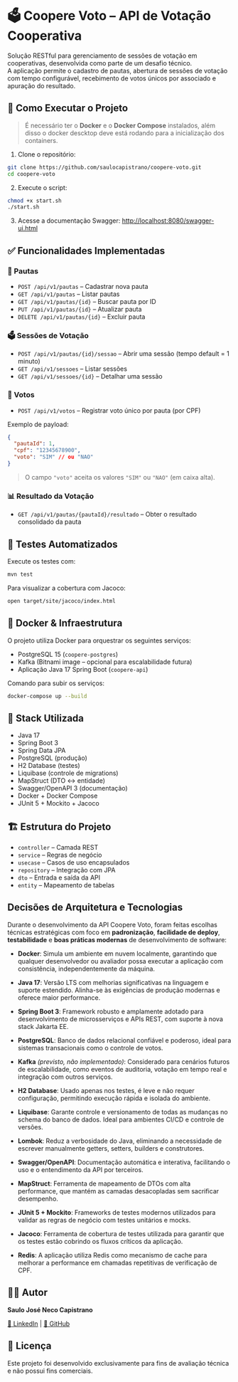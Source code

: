 # 🗳️ Coopere Voto – API de Votação Cooperativa

Solução RESTful para gerenciamento de sessões de votação em cooperativas, desenvolvida como parte de um desafio técnico.  
A aplicação permite o cadastro de pautas, abertura de sessões de votação com tempo configurável, recebimento de votos únicos por associado e apuração do resultado.


## 🚀 Como Executar o Projeto

> É necessário ter o **Docker** e o **Docker Compose** instalados, além disso o docker descktop deve está rodando para a inicialização dos containers.

1. Clone o repositório:

```bash
git clone https://github.com/saulocapistrano/coopere-voto.git
cd coopere-voto
````

2. Execute o script:

```bash
chmod +x start.sh
./start.sh
```

3. Acesse a documentação Swagger:
   [http://localhost:8080/swagger-ui.html](http://localhost:8080/swagger-ui.html)



## ✅ Funcionalidades Implementadas

### 📌 Pautas

* `POST /api/v1/pautas` – Cadastrar nova pauta
* `GET /api/v1/pautas` – Listar pautas
* `GET /api/v1/pautas/{id}` – Buscar pauta por ID
* `PUT /api/v1/pautas/{id}` – Atualizar pauta
* `DELETE /api/v1/pautas/{id}` – Excluir pauta

### 🗳️ Sessões de Votação

* `POST /api/v1/pautas/{id}/sessao` – Abrir uma sessão (tempo default = 1 minuto)
* `GET /api/v1/sessoes` – Listar sessões
* `GET /api/v1/sessoes/{id}` – Detalhar uma sessão

### 🧾 Votos

* `POST /api/v1/votos` – Registrar voto único por pauta (por CPF)

Exemplo de payload:

```json
{
  "pautaId": 1,
  "cpf": "12345678900",
  "voto": "SIM" // ou "NAO"
}
```

> O campo `"voto"` aceita os valores `"SIM"` ou `"NAO"` (em caixa alta).

### 📊 Resultado da Votação

* `GET /api/v1/pautas/{pautaId}/resultado` – Obter o resultado consolidado da pauta



## 🧪 Testes Automatizados

Execute os testes com:

```bash
mvn test
```

Para visualizar a cobertura com Jacoco:

```bash
open target/site/jacoco/index.html
```


## 🐳 Docker & Infraestrutura

O projeto utiliza Docker para orquestrar os seguintes serviços:

* PostgreSQL 15 (`coopere-postgres`)
* Kafka (Bitnami image – opcional para escalabilidade futura)
* Aplicação Java 17 Spring Boot (`coopere-api`)

Comando para subir os serviços:

```bash
docker-compose up --build
```


## 🧱 Stack Utilizada

* Java 17
* Spring Boot 3
* Spring Data JPA
* PostgreSQL (produção)
* H2 Database (testes)
* Liquibase (controle de migrations)
* MapStruct (DTO <-> entidade)
* Swagger/OpenAPI 3 (documentação)
* Docker + Docker Compose
* JUnit 5 + Mockito + Jacoco


## 🏗️ Estrutura do Projeto

* `controller` – Camada REST
* `service` – Regras de negócio
* `usecase` – Casos de uso encapsulados
* `repository` – Integração com JPA
* `dto` – Entrada e saída da API
* `entity` – Mapeamento de tabelas


## Decisões de Arquitetura e Tecnologias

Durante o desenvolvimento da API Coopere Voto, foram feitas escolhas técnicas estratégicas com foco em **padronização**, **facilidade de deploy**, **testabilidade** e **boas práticas modernas** de desenvolvimento de software:

* **Docker**: Simula um ambiente em nuvem localmente, garantindo que qualquer desenvolvedor ou avaliador possa executar a aplicação com consistência, independentemente da máquina.

* **Java 17**: Versão LTS com melhorias significativas na linguagem e suporte estendido. Alinha-se às exigências de produção modernas e oferece maior performance.

* **Spring Boot 3**: Framework robusto e amplamente adotado para desenvolvimento de microsserviços e APIs REST, com suporte à nova stack Jakarta EE.

* **PostgreSQL**: Banco de dados relacional confiável e poderoso, ideal para sistemas transacionais como o controle de votos.

* **Kafka** *(previsto, não implementado)*: Considerado para cenários futuros de escalabilidade, como eventos de auditoria, votação em tempo real e integração com outros serviços.

* **H2 Database**: Usado apenas nos testes, é leve e não requer configuração, permitindo execução rápida e isolada do ambiente.

* **Liquibase**: Garante controle e versionamento de todas as mudanças no schema do banco de dados. Ideal para ambientes CI/CD e controle de versões.

* **Lombok**: Reduz a verbosidade do Java, eliminando a necessidade de escrever manualmente getters, setters, builders e construtores.

* **Swagger/OpenAPI**: Documentação automática e interativa, facilitando o uso e o entendimento da API por terceiros.

* **MapStruct**: Ferramenta de mapeamento de DTOs com alta performance, que mantém as camadas desacopladas sem sacrificar desempenho.

* **JUnit 5 + Mockito**: Frameworks de testes modernos utilizados para validar as regras de negócio com testes unitários e mocks.

* **Jacoco**: Ferramenta de cobertura de testes utilizada para garantir que os testes estão cobrindo os fluxos críticos da aplicação.

* **Redis**: A aplicação utiliza Redis como mecanismo de cache para melhorar a performance em chamadas repetitivas de verificação de CPF.



## 👨‍💻 Autor

**Saulo José Neco Capistrano**

[🔗 LinkedIn](https://www.linkedin.com/in/saulocapistrano-software-architect) | [🔗 GitHub](https://github.com/saulocapistrano)


## 📃 Licença

Este projeto foi desenvolvido exclusivamente para fins de avaliação técnica e não possui fins comerciais.

